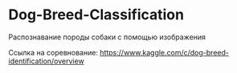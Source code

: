 # Dog-Breed-Classification

Распознавание породы собаки с помощью изображения

Ссылка на соревнование: https://www.kaggle.com/c/dog-breed-identification/overview
